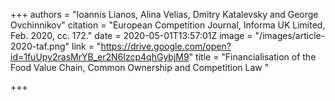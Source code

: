 +++
authors = "Ioannis Lianos, Alina Velias, Dmitry Katalevsky and George Ovchinnikov"
citation = "European Competition Journal, Informa UK Limited, Feb. 2020, сс. 172."
date = 2020-05-01T13:57:01Z
image = "/images/article-2020-taf.png"
link = "https://drive.google.com/open?id=1fuUpy2rasMrYB_er2N6Izcp4qhGybjM9"
title = "Financialisation of the Food Value Chain, Common Ownership and Competition Law "

+++
